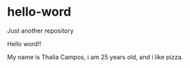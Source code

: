 # hello-word
Just another repository

Hello word!!

My name is Thalia Campos, i am 25 years old, and i like pizza. 
